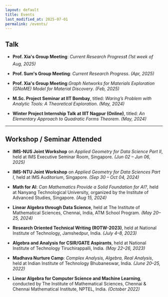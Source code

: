 ```yaml
---
layout: default
title: Events
last_modified_at: 2025-07-01
permalink: /events/
---
```


## Talk

- **Prof. Xia's Group Meeting**: *Current Research Progress*❗ _(1st week of Aug, 2025)_

- **Prof. Sum's Group Meeting**: *Current Research Progress*. _(Apr, 2025)_

- **Prof. Xia's Group Meeting**:*Graph Networks for Materials Exploration (GNoME) Model for Material Discovery*. _(Feb, 2025)_

- **M.Sc. Project Seminar at IIT Bombay**, titled: *Waring’s Problem with Analytic Tools: A Theoretical Exploration*. _(May, 2024)_

- **Winter Project Internship Talk at IIIT Nagpur (Online)**, titled: *An Elementary Approach to Quadratic Forms Theorem*. _(May, 2024)_

---

## Workshop / Seminar Attended

- **IMS-NUS Joint Workshop** on *Applied Geometry for Data Science Part II*, held at IMS Executive Seminar Room, Singapore. _(Jun 02 – Jun 06, 2025)_

- **IMS-NTU Joint Workshop** on *Applied Geometry for Data Sciences Part I*, held at IMS Auditorium, Singapore. _(Sep 30 – Oct 04, 2024)_

- **Math for AI**: *Can Mathematics Provide a Solid Foundation for AI?*, held at Nanyang Technological University, organized by the Institute of Advanced Studies, Singapore. _(Aug 15, 2024)_

- **Linear Algebra through Data Science**, held at The Institute of Mathematical Sciences, Chennai, India, ATM School Program. _(May 20–25, 2024)_

- **Research Oriented Technical Writing (ROTW-2023)**, held at National Institute of Technology, Jamshedpur, India. _(July 4–8, 2023)_

- **Algebra and Analysis for CSIR/GATE Aspirants**, held at National Institute of Technology Tiruchirappalli, India. _(May 22–26, 2023)_

- **Madhava Nurture Camp**: *Complex Analysis, Algebra, Real Analysis*, held at Indian Institute of Technology Bhubaneswar, India. _(June 20–25, 2022)_

- **Linear Algebra for Computer Science and Machine Learning**, conducted by The Institute of Mathematical Sciences, Chennai & Chennai Mathematical Institute, NPTEL, India. _(October 2022)_
